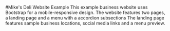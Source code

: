 #Mike's Deli Website Example
This example business website uses Bootstrap for a mobile-responsive design. The website features two pages, a landing page and a menu with a accordion subsections The landing page features sample business locations, social media links and a menu preview.
